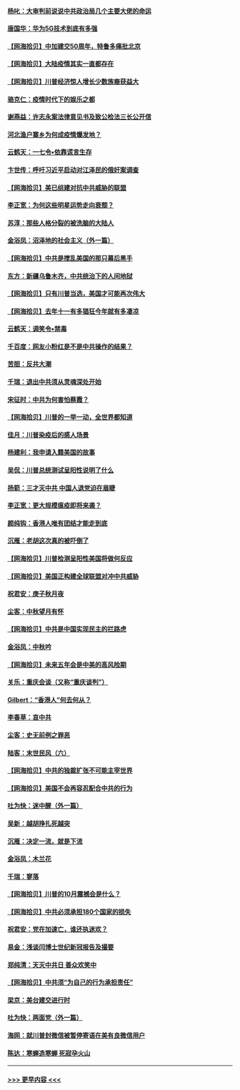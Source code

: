#### [杨叱：大审判前说说中共政治局几个主要大佬的命运](../pages/nsc993/n12477527.md?t=10160302) 
#### [唐国华：华为5G技术到底有多强](../pages/nsc993/n12477483.md?t=10160302) 
#### [【网海拾贝】中加建交50周年，特鲁多痛批北京](../pages/nsc993/n12476892.md?t=10160302) 
#### [【网海拾贝】大陆疫情其实一直都存在](../pages/nsc993/n12473948.md?t=10160302) 
#### [【网海拾贝】川普经济惊人增长少数族裔获益大](../pages/nsc993/n12471565.md?t=10160302) 
#### [骆克仁：疫情时代下的娱乐之都](../pages/nsc993/n12471312.md?t=10160302) 
#### [谢燕益：许志永案法律意见书及致公检法三长公开信](../pages/nsc993/n12470870.md?t=10160302) 
#### [河北渔户寨乡为何成疫情爆发地？](../pages/nsc993/n12464936.md?t=10160302) 
#### [云鹤天：一七令▪依靠谎言生存](../pages/nsc993/n12470034.md?t=10160302) 
#### [卞世传：呼吁习近平启动对江泽民的俄奸案调查](../pages/nsc993/n12469722.md?t=10160302) 
#### [【网海拾贝】美已组建对抗中共威胁的联盟](../pages/nsc993/n12469018.md?t=10160302) 
#### [李正宽：为何这些明星运势走向衰颓？](../pages/nsc993/n12468730.md?t=10160302) 
#### [苏淳：那些人格分裂的被洗脑的大陆人](../pages/nsc993/n12467858.md?t=10160302) 
#### [金浴凤：沼泽地的社会主义（外一篇）](../pages/nsc993/n12467792.md?t=10160302) 
#### [【网海拾贝】中共是搅乱美国的那只幕后黑手](../pages/nsc993/n12467700.md?t=10160302) 
#### [东方：新疆乌鲁木齐，中共统治下的人间地狱](../pages/nsc993/n12466075.md?t=10160302) 
#### [【网海拾贝】只有川普当选，美国才可能再次伟大](../pages/nsc993/n12466013.md?t=10160302) 
#### [【网海拾贝】去年十一有多猖狂今年就有多凄凉](../pages/nsc993/n12463649.md?t=10160302) 
#### [云鹤天：调笑令▪禁毒](../pages/nsc993/n12462975.md?t=10160302) 
#### [千百度：网友小粉红是不是中共操作的结果？](../pages/nsc993/n12461025.md?t=10160302) 
#### [苦胆：反共大潮](../pages/nsc993/n12459469.md?t=10160302) 
#### [千瑞：退出中共须从灵魂深处开始](../pages/nsc993/n12459437.md?t=10160302) 
#### [宋征时：中共为何害怕蔡霞？](../pages/nsc993/n12459097.md?t=10160302) 
#### [【网海拾贝】川普的一举一动，全世界都知道](../pages/nsc993/n12458825.md?t=10160302) 
#### [佳月：川普染疫后的感人场景](../pages/nsc993/n12456994.md?t=10160302) 
#### [杨建利：我申请入籍美国的故事](../pages/nsc993/n12455635.md?t=10160302) 
#### [吴侃：川普总统测试呈阳性说明了什么](../pages/nsc993/n12451869.md?t=10160302) 
#### [扬箭：三才灭中共 中国人退党迫在眉睫](../pages/nsc993/n12451842.md?t=10160302) 
#### [李正宽：更大规模瘟疫即将来袭？](../pages/nsc993/n12451455.md?t=10160302) 
#### [颜纯钩：香港人唯有团结才能走到底](../pages/nsc993/n12450870.md?t=10160302) 
#### [沉雁：老胡这次真的被吓倒了](../pages/nsc993/n12449796.md?t=10160302) 
#### [【网海拾贝】川普检测呈阳性美国将做何反应](../pages/nsc993/n12449042.md?t=10160302) 
#### [【网海拾贝】美国正构建全球联盟对冲中共威胁](../pages/nsc993/n12446580.md?t=10160302) 
#### [祝君安：庚子秋月夜](../pages/nsc993/n12445870.md?t=10160302) 
#### [尘客：中秋望月有怀](../pages/nsc993/n12444632.md?t=10160302) 
#### [【网海拾贝】中共是中国实现民主的拦路虎](../pages/nsc993/n12443573.md?t=10160302) 
#### [金浴凤：中秋吟](../pages/nsc993/n12441773.md?t=10160302) 
#### [【网海拾贝】未来五年会是中美的高风险期](../pages/nsc993/n12440760.md?t=10160302) 
#### [关乐：重庆会谈（又称“重庆谈判”）](../pages/nsc993/n12437525.md?t=10160302) 
#### [Gilbert：“香港人”何去何从？](../pages/nsc993/n12435894.md?t=10160302) 
#### [李春草：哀中共](../pages/nsc993/n12435874.md?t=10160302) 
#### [尘客：史无前例之罪恶](../pages/nsc993/n12435762.md?t=10160302) 
#### [陆客：末世民风（六）](../pages/nsc993/n12435354.md?t=10160302) 
#### [【网海拾贝】中共的独裁扩张不可能主宰世界](../pages/nsc993/n12435151.md?t=10160302) 
#### [【网海拾贝】美国不会再容忍配合中共的行为](../pages/nsc993/n12433808.md?t=10160302) 
#### [吐为快：迷中醒（外一篇）](../pages/nsc993/n12433585.md?t=10160302) 
#### [吴新：越胡挣扎死越突](../pages/nsc993/n12433562.md?t=10160302) 
#### [沉雁：决定一流，就是下流](../pages/nsc993/n12432128.md?t=10160302) 
#### [金浴凤：木兰花](../pages/nsc993/n12432124.md?t=10160302) 
#### [千瑞：寥落](../pages/nsc993/n12432071.md?t=10160302) 
#### [【网海拾贝】川普的10月震撼会是什么？](../pages/nsc993/n12431624.md?t=10160302) 
#### [【网海拾贝】中共必须承担180个国家的损失](../pages/nsc993/n12428893.md?t=10160302) 
#### [祝君安：党在加速亡，谁还执迷欢？](../pages/nsc993/n12428652.md?t=10160302) 
#### [易金：浅谈闫博士世纪新冠报告及撮要](../pages/nsc993/n12426822.md?t=10160302) 
#### [郑纯清：天灭中共日 善众欢笑中](../pages/nsc993/n12426784.md?t=10160302) 
#### [【网海拾贝】中共须“为自己的行为承担责任”](../pages/nsc993/n12426067.md?t=10160302) 
#### [梁京：美台建交进行时](../pages/nsc993/n12424066.md?t=10160302) 
#### [吐为快：两面党（外一篇）](../pages/nsc993/n12424043.md?t=10160302) 
#### [海网：就川普封微信被暂停寄语在美有良微信用户](../pages/nsc993/n12424021.md?t=10160302) 
#### [陈达：寒蝉造寒蝉 死寂孕火山](../pages/nsc993/n12423958.md?t=10160302) 

----
#### [ >>> 更早内容 <<< ](../indexes/nsc993-earlier.md)
